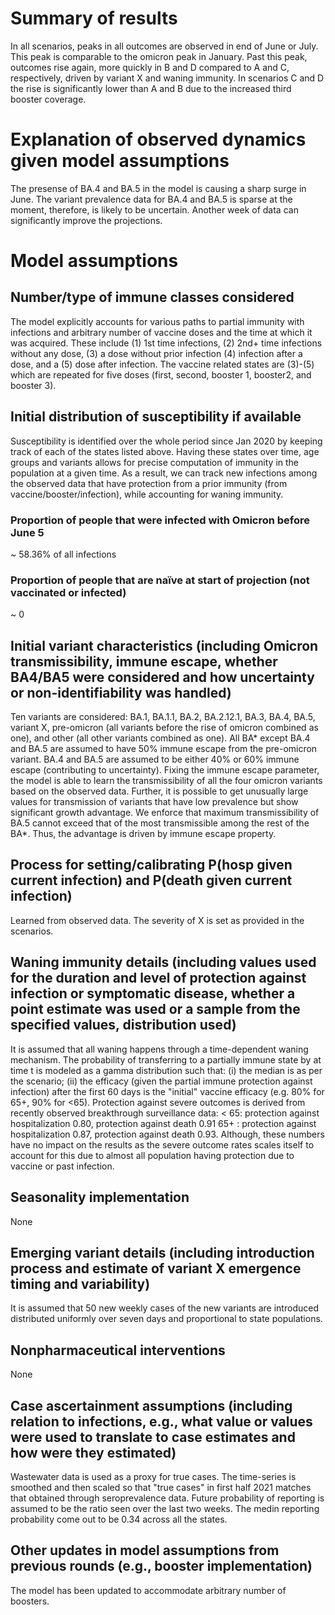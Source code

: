 # Summary of results
In all scenarios, peaks in all outcomes are observed in end of June or July. This peak is comparable to the omicron peak in January. Past this peak, outcomes rise again, more quickly in B and D compared to A and C, respectively, driven by variant X and waning immunity. In scenarios C and D the rise is significantly lower than A and B due to the increased third booster coverage.

# Explanation of observed dynamics given model assumptions
The presense of BA.4 and BA.5 in the model is causing a sharp surge in June. The variant prevalence data for BA.4 and BA.5 is sparse at the moment, therefore, is likely to be uncertain. Another week of data can significantly improve the projections.

# Model assumptions
## Number/type of immune classes considered
The model explicitly accounts for various paths to partial immunity with infections and arbitrary number of vaccine doses and the time at which it was acquired. These include (1) 1st time infections, (2) 2nd+ time infections without any dose, (3) a dose without prior infection (4) infection after a dose, and a (5) dose after infection. The vaccine related states are (3)-(5) which are repeated for five doses (first, second, booster 1, booster2, and booster 3).

## Initial distribution of susceptibility if available
Susceptibility is identified over the whole period since Jan 2020 by keeping track of each of the states listed above. Having these states over time, age groups and variants allows for precise computation of immunity in the population at a given time. As a result, we can track new infections among the observed data that have protection from a prior immunity (from vaccine/booster/infection), while accounting for waning immunity.
### Proportion of people that were infected with Omicron before June 5
~ 58.36% of all infections
### Proportion of people that are naïve at start of projection (not vaccinated or infected)
~ 0

## Initial variant characteristics (including Omicron transmissibility, immune escape, whether BA4/BA5 were considered and how uncertainty or non-identifiability was handled) 
Ten variants are considered: BA.1, BA.1.1, BA.2, BA.2.12.1, BA.3, BA.4, BA.5, variant X, pre-omicron (all variants before the rise of omicron combined as one), and other (all other variants combined as one). All BA* except BA.4 and BA.5 are assumed to have 50% immune escape from the pre-omicron variant. BA.4 and BA.5 are assumed to be either 40% or 60% immune escape (contributing to uncertainty). Fixing the immune escape parameter, the model is able to learn the transmissibility of all the four omicron variants based on the observed data. Further, it is possible to get unusually large values for transmission of variants that have low prevalence but show significant growth advantage. We enforce that maximum transmissibility of BA.5 cannot exceed that of the most transmissible among the rest of the BA*. Thus, the advantage is driven by immune escape property.

## Process for setting/calibrating P(hosp given current infection) and P(death given current infection)
Learned from observed data. The severity of X is set as provided in the scenarios. 

## Waning immunity details (including values used for the duration and level of protection against infection or symptomatic disease, whether a point estimate was used or a sample from the specified values, distribution used)
It is assumed that all waning happens through a time-dependent waning mechanism. The probability of transferring to a partially immune state by at time t is modeled as a gamma distribution such that: (i) the median is as per the scenario; (ii) the efficacy (given the partial immune protection against infection) after the first 60 days is the "initial" vaccine efficacy (e.g. 80% for 65+, 90% for <65). Protection against severe outcomes is derived from recently observed breakthrough surveillance data: < 65: protection against hospitalization 0.80, protection against death 0.91 65+ : protection against hospitalization 0.87, protection against death 0.93. Although, these numbers have no impact on the results as the severe outcome rates scales itself to account for this due to almost all population having protection due to vaccine or past infection.

## Seasonality implementation
None

## Emerging variant details (including introduction process and estimate of variant X emergence timing and variability)
It is assumed that 50 new weekly cases of the new variants are introduced distributed uniformly over seven days and proportional to state populations.

## Nonpharmaceutical interventions 
None

## Case ascertainment assumptions (including relation to infections, e.g., what value or values were used to translate to case estimates and how were they estimated)
Wastewater data is used as a proxy for true cases. The time-series is smoothed and then scaled so that "true cases" in first half 2021 matches that obtained through seroprevalence data. Future probability of reporting is assumed to be the ratio seen over the last two weeks. The medin reporting probability come out to be 0.34 across all the states.

## Other updates in model assumptions from previous rounds (e.g., booster implementation)
The model has been updated to accommodate arbitrary number of boosters.
